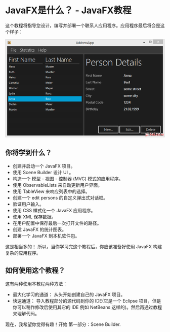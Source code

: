 # JavaFX是什么？ - JavaFX教程

这个教程将指导您设计，编写并部署一个联系人应用程序。应用程序最后将会是这个样子：

![Screenshot AddressApp](../img/0K3591D0-0.png)

## 你将学到什么？

*   创建并启动一个 JavaFX 项目。
*   使用 Scene Builder 设计 UI 。
*   构造一个 模型 - 视图 - 控制器 (MVC) 模式的应用程序。
*   使用 ObservableLists 来自动更新用户界面。
*   使用 TableView 来响应列表中的选择。
*   创建一个 edit persons 的自定义弹出式对话框。
*   验证用户输入。
*   使用 CSS 样式化一个 JavaFX 应用程序。
*   使用 XML 保存数据。
*   在用户配置中保存最后一次打开文件的路径。
*   创建 JavaFX 的统计图表。
*   部署一个 JavaFX 到本机软件包。

这是相当多的！ 所以，当你学习完这个教程后，你应该准备好使用 JavaFX 构建复杂的应用程序。

## 如何使用这个教程？

这有两种使用本教程两种方法：

*   最大化学习的通道： 从头开始创建自己的 JavaFX 项目。
*   快速通道： 导入教程部分的源代码到你的 IDE(它是一个 Eclipse 项目，但是你可以稍作修改后使用其它的 IDE 例如 NetBeans 这样的)。然后再通过教程来理解代码。

现在，我希望你觉得有趣！开始 第一部分：Scene Builder.

